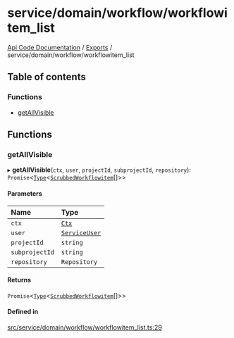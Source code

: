 # service/domain/workflow/workflowitem\_list
[Api Code Documentation](../README.md) / [Exports](../modules.md) / service/domain/workflow/workflowitem\_list

## Table of contents

### Functions

- [getAllVisible](service_domain_workflow_workflowitem_list.md#getallvisible)

## Functions

### getAllVisible

▸ **getAllVisible**(`ctx`, `user`, `projectId`, `subprojectId`, `repository`): `Promise`\<[`Type`](result.md#type)\<[`ScrubbedWorkflowitem`](service_domain_workflow_workflowitem.md#scrubbedworkflowitem)[]\>\>

#### Parameters

| Name | Type |
| :------ | :------ |
| `ctx` | [`Ctx`](../interfaces/lib_ctx.Ctx.md) |
| `user` | [`ServiceUser`](../interfaces/service_domain_organization_service_user.ServiceUser.md) |
| `projectId` | `string` |
| `subprojectId` | `string` |
| `repository` | `Repository` |

#### Returns

`Promise`\<[`Type`](result.md#type)\<[`ScrubbedWorkflowitem`](service_domain_workflow_workflowitem.md#scrubbedworkflowitem)[]\>\>

#### Defined in

[src/service/domain/workflow/workflowitem_list.ts:29](https://github.com/openkfw/TruBudget/blob/c993c60c/api/src/service/domain/workflow/workflowitem_list.ts#L29)
